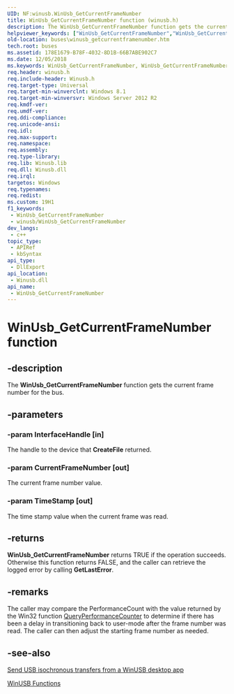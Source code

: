 ```yaml
---
UID: NF:winusb.WinUsb_GetCurrentFrameNumber
title: WinUsb_GetCurrentFrameNumber function (winusb.h)
description: The WinUsb_GetCurrentFrameNumber function gets the current frame number for the bus.
helpviewer_keywords: ["WinUsb_GetCurrentFrameNumber","WinUsb_GetCurrentFrameNumber function [Buses]","buses.winusb_getcurrentframenumber","winusb/WinUsb_GetCurrentFrameNumber"]
old-location: buses\winusb_getcurrentframenumber.htm
tech.root: buses
ms.assetid: 178E1679-B78F-4032-8D1B-66B7ABE902C7
ms.date: 12/05/2018
ms.keywords: WinUsb_GetCurrentFrameNumber, WinUsb_GetCurrentFrameNumber function [Buses], buses.winusb_getcurrentframenumber, winusb/WinUsb_GetCurrentFrameNumber
req.header: winusb.h
req.include-header: Winusb.h
req.target-type: Universal
req.target-min-winverclnt: Windows 8.1
req.target-min-winversvr: Windows Server 2012 R2
req.kmdf-ver: 
req.umdf-ver: 
req.ddi-compliance: 
req.unicode-ansi: 
req.idl: 
req.max-support: 
req.namespace: 
req.assembly: 
req.type-library: 
req.lib: Winusb.lib
req.dll: Winusb.dll
req.irql: 
targetos: Windows
req.typenames: 
req.redist: 
ms.custom: 19H1
f1_keywords:
 - WinUsb_GetCurrentFrameNumber
 - winusb/WinUsb_GetCurrentFrameNumber
dev_langs:
 - c++
topic_type:
 - APIRef
 - kbSyntax
api_type:
 - DllExport
api_location:
 - Winusb.dll
api_name:
 - WinUsb_GetCurrentFrameNumber
---
```


# WinUsb_GetCurrentFrameNumber function


## -description

The <b>WinUsb_GetCurrentFrameNumber</b> function gets the current frame number for the bus.

## -parameters

### -param InterfaceHandle [in]

The handle to the device that <b>CreateFile</b> returned.

### -param CurrentFrameNumber [out]

The current frame number value.

### -param TimeStamp [out]

The time stamp value when the current frame was read.

## -returns

<b>WinUsb_GetCurrentFrameNumber</b> returns TRUE if the operation succeeds.  Otherwise this function returns FALSE, and the caller can retrieve the logged error by calling <b>GetLastError</b>.

## -remarks

The caller may compare the PerformanceCount with the value returned by the Win32 function <a href="https://docs.microsoft.com/windows/desktop/api/profileapi/nf-profileapi-queryperformancecounter">QueryPerformanceCounter</a> to determine if there has been a delay in transitioning back to user-mode after the frame number was read.  The caller can then adjust the starting frame number as needed.

## -see-also

<a href="https://docs.microsoft.com/windows-hardware/drivers/usbcon/">Send USB isochronous transfers from a WinUSB desktop app</a>



<a href="https://docs.microsoft.com/en-us/windows/iot-core/learn-about-hardware/hardwarecompatlist">WinUSB Functions</a>

